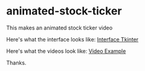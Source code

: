 # animated-stock-ticker
This makes an animated stock ticker video

Here's what the interface looks like:
[Interface Tkinter](https://github.com/mattyjacks/animated-stock-ticker/blob/main/tkinter-interface.png)

Here's what the videos look like:
[Video Example](https://github.com/mattyjacks/animated-stock-ticker/blob/main/video-example-screenshot.png)

Thanks.
